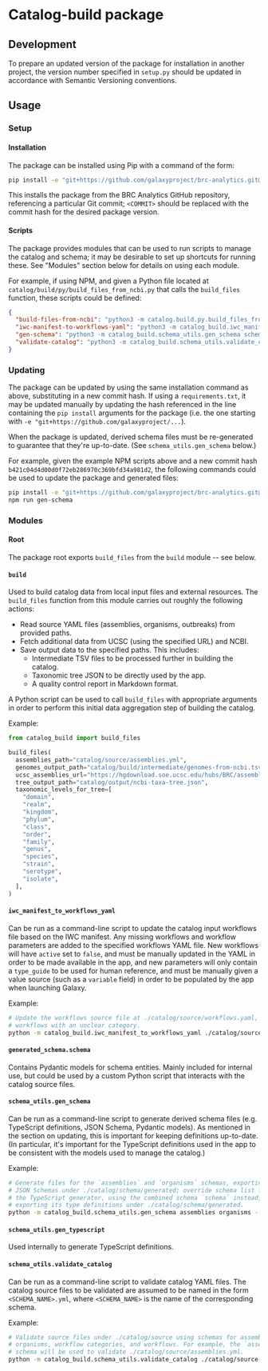 # Catalog-build package

## Development

To prepare an updated version of the package for installation in another project, the version number specified in `setup.py` should be updated in accordance with Semantic Versioning conventions.

## Usage

### Setup

#### Installation

The package can be installed using Pip with a command of the form:

```bash
pip install -e "git+https://github.com/galaxyproject/brc-analytics.git@<COMMIT>#egg=catalog_build&subdirectory=catalog/py_package"
```

This installs the package from the BRC Analytics GitHub repository, referencing a particular Git commit; `<COMMIT>` should be replaced with the commit hash for the desired package version.

#### Scripts

The package provides modules that can be used to run scripts to manage the catalog and schema; it may be desirable to set up shortcuts for running these. See "Modules" section below for details on using each module.

For example, if using NPM, and given a Python file located at `catalog/build/py/build_files_from_ncbi.py` that calls the `build_files` function, these scripts could be defined:

```json
{
  "build-files-from-ncbi": "python3 -m catalog.build.py.build_files_from_ncbi",
  "iwc-manifest-to-workflows-yaml": "python3 -m catalog_build.iwc_manifest_to_workflows_yaml ./catalog/source/workflows.yml --exclude-other",
  "gen-schema": "python3 -m catalog_build.schema_utils.gen_schema schema --ts-path ./catalog/schema/generated",
  "validate-catalog": "python3 -m catalog_build.schema_utils.validate_catalog ./catalog/source assemblies organisms workflow_categories workflows"
}
```

### Updating

The package can be updated by using the same installation command as above, substituting in a new commit hash. If using a `requirements.txt`, it may be updated manually by updating the hash referenced in the line containing the `pip install` arguments for the package (i.e. the one starting with `-e "git+https://github.com/galaxyproject/...`).

When the package is updated, derived schema files must be re-generated to guarantee that they're up-to-date. (See `schema_utils.gen_schema` below.)

For example, given the example NPM scripts above and a new commit hash `b421c04d4d00d0f72eb286970c369bfd34a981d2`, the following commands could be used to update the package and generated files:

```bash
pip install -e "git+https://github.com/galaxyproject/brc-analytics.git@b421c04d4d00d0f72eb286970c369bfd34a981d2#egg=catalog_build&subdirectory=catalog/py_package"
npm run gen-schema
```

### Modules

#### Root

The package root exports `build_files` from the `build` module -- see below.

#### `build`

Used to build catalog data from local input files and external resources. The `build_files` function from this module carries out roughly the following actions:

- Read source YAML files (assemblies, organisms, outbreaks) from provided paths.
- Fetch additional data from UCSC (using the specified URL) and NCBI.
- Save output data to the specified paths. This includes:
  - Intermediate TSV files to be processed further in building the catalog.
  - Taxonomic tree JSON to be directly used by the app.
  - A quality control report in Markdown format.

A Python script can be used to call `build_files` with appropriate arguments in order to perform this initial data aggregation step of building the catalog.

Example:

```python
from catalog_build import build_files

build_files(
  assemblies_path="catalog/source/assemblies.yml",
  genomes_output_path="catalog/build/intermediate/genomes-from-ncbi.tsv",
  ucsc_assemblies_url="https://hgdownload.soe.ucsc.edu/hubs/BRC/assemblyList.json",
  tree_output_path="catalog/output/ncbi-taxa-tree.json",
  taxonomic_levels_for_tree=[
    "domain",
    "realm",
    "kingdom",
    "phylum",
    "class",
    "order",
    "family",
    "genus",
    "species",
    "strain",
    "serotype",
    "isolate",
  ],
)
```

#### `iwc_manifest_to_workflows_yaml`

Can be run as a command-line script to update the catalog input workflows file based on the IWC manifest. Any missing workflows and workflow parameters are added to the specified workflows YAML file. New workflows will have `active` set to `false`, and must be manually updated in the YAML in order to be made available in the app, and new parameters will only contain a `type_guide` to be used for human reference, and must be manually given a value source (such as a `variable` field) in order to be populated by the app when launching Galaxy.

Example:

```bash
# Update the workflows source file at ./catalog/source/workflows.yaml, excluding
# workflows with an unclear category.
python -m catalog_build.iwc_manifest_to_workflows_yaml ./catalog/source/workflows.yml --exclude-other
```

#### `generated_schema.schema`

Contains Pydantic models for schema entities. Mainly included for internal use, but could be used by a custom Python script that interacts with the catalog source files.

#### `schema_utils.gen_schema`

Can be run as a command-line script to generate derived schema files (e.g. TypeScript definitions, JSON Schema, Pydantic models). As mentioned in the section on updating, this is important for keeping definitions up-to-date. (In particular, it's important for the TypeScript definitions used in the app to be consistent with the models used to manage the catalog.)

Example:

```bash
# Generate files for the `assemblies` and `organisms` schemas, exporting
# JSON Schemas under ./catalog/schema/generated; override schema list for
# the TypeScript generator, using the combined schema `schema` instead, and
# exporting its type definitions under ./catalog/schema/generated.
python -m catalog_build.schema_utils.gen_schema assemblies organisms --json-path ./catalog/schema/generated --ts-name schema --ts-path ./catalog/schema/generated
```

#### `schema_utils.gen_typescript`

Used internally to generate TypeScript definitions.

#### `schema_utils.validate_catalog`

Can be run as a command-line script to validate catalog YAML files. The catalog source files to be validated are assumed to be named in the form `<SCHEMA_NAME>.yml`, where `<SCHEMA_NAME>` is the name of the corresponding schema.

Example:

```bash
# Validate source files under ./catalog/source using schemas for assemblies,
# organisms, workflow categories, and workflows. For example, the `assemblies`
# schema will be used to validate ./catalog/source/assemblies.yml.
python -m catalog_build.schema_utils.validate_catalog ./catalog/source assemblies organisms workflow_categories workflows
```
